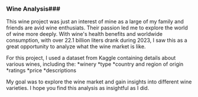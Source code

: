 ### Wine Analysis###

This wine project was just an interest of mine as a large of my family and friends are avid wine enthusiats. Their passion led me to explore the world of wine more deeply. With wine's health benefits and worldwide consumption, with over 22.1 billion liters drank during 2023, I saw this as a great opportunity to analyze what the wine market is like.

For this project, I used a dataset from Kaggle containing details about various wines, including the:
 *winery
 *type
 *country and region of origin
 *ratings
 *price
 *descriptions
 
My goal was to explore the wine market and gain insights into different wine varieties. I hope you find this analysis as insightful as I did.
